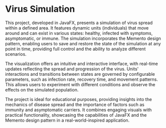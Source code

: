 # Virus Simulation


This project, developed in JavaFX, presents a simulation of virus spread within a defined area. It features dynamic units (individuals) that move around and can exist in various states: healthy, infected with symptoms, asymptomatic, or immune. The simulation incorporates the Memento design pattern, enabling users to save and restore the state of the simulation at any point in time, providing full control and the ability to analyze different scenarios.

The visualization offers an intuitive and interactive interface, with real-time updates reflecting the spread and progression of the virus. Units' interactions and transitions between states are governed by configurable parameters, such as infection rate, recovery time, and movement patterns. This allows users to experiment with different conditions and observe the effects on the simulated population.

The project is ideal for educational purposes, providing insights into the mechanics of disease spread and the importance of factors such as immunity and asymptomatic carriers. It combines engaging visuals with practical functionality, showcasing the capabilities of JavaFX and the Memento design pattern in a real-world-inspired application.

